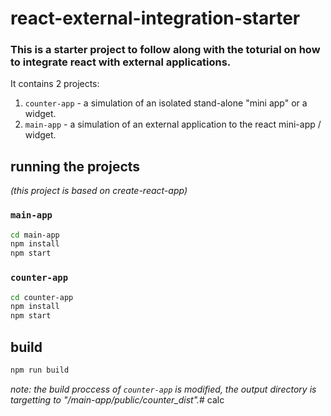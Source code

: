 # react-external-integration-starter
### This is a starter project to follow along with the toturial on how to integrate react with external applications.

It contains 2 projects:  

1) `counter-app` - a simulation of an isolated stand-alone "mini app" or a widget.
2) `main-app` - a simulation of an external application to the react mini-app / widget. 

## running the projects 
_(this project is based on create-react-app)_

### `main-app`

```bash
cd main-app
npm install
npm start
```

### `counter-app`

```bash
cd counter-app
npm install
npm start
```

## build
```bash
npm run build
```

_note: the build proccess of `counter-app` is modified, the output directory is targetting to "/main-app/public/counter_dist"._#   c a l c  
 